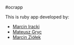 #ocrapp

This is ruby app developed by:
- [Marcin Iracki](https://plus.google.com/u/0/+MarcinIracki)
- [Mateusz Gryc](https://plus.google.com/u/0/+MateuszGryc)
- [Marcin Ziółek](https://plus.google.com/u/0/+MarcinZiółek)